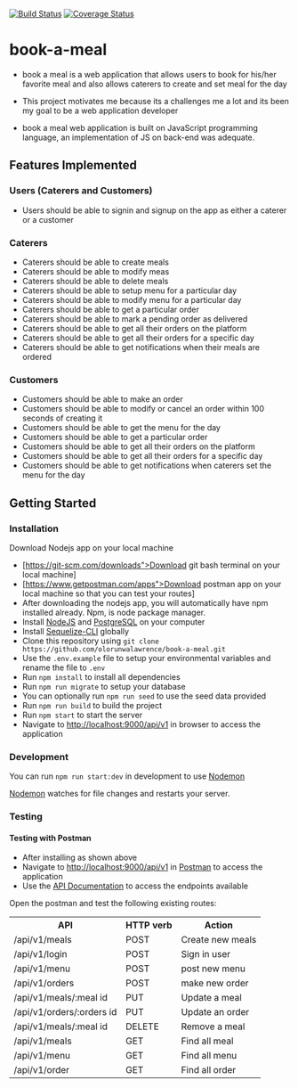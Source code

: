[![Build Status](https://travis-ci.org/olorunwalawrence/book-a-meal.svg?branch=develop)](https://travis-ci.org/olorunwalawrence/book-a-meal)
[![Coverage Status](https://coveralls.io/repos/github/olorunwalawrence/book-a-meal/badge.svg?branch=develop)](https://coveralls.io/github/olorunwalawrence/book-a-meal?branch=develop)


# book-a-meal


* book a meal is a web application that allows users  to book for his/her favorite meal and also allows caterers to create and set meal for the day

* This project motivates me  because its a challenges me a lot and its been my goal to be a web application developer

* book a meal web application is built on JavaScript programming language, an implementation of JS on back-end was adequate.

## Features Implemented

### Users (Caterers and Customers)

* Users should be able to signin and signup on the app as either a caterer or a customer

### Caterers

* Caterers should be able to create meals
* Caterers should be able to modify meas
* Caterers should be able to delete meals
* Caterers should be able to setup menu for a particular day
* Caterers should be able to modify menu for a particular day
* Caterers should be able to get a particular order
* Caterers should be able to mark a pending order as delivered
* Caterers should be able to get all their orders on the platform
* Caterers should be able to get all their orders for a specific day
* Caterers should be able to get notifications when their meals are ordered

### Customers

* Customers should be able to make an order
* Customers should be able to modify or cancel an order within 100 seconds of creating it
* Customers should be able to get the menu for the day
* Customers should be able to get a particular order
* Customers should be able to get all their orders on the platform
* Customers should be able to get all their orders for a specific day
* Customers should be able to get notifications when caterers set the menu for the day

## Getting Started

### Installation
Download Nodejs app on your local machine
* [https://git-scm.com/downloads">Download git bash terminal on your local machine]
* [https://www.getpostman.com/apps">Download postman app on your local machine so that you can test your routes]
* After downloading the nodejs app, you will automatically have npm installed already. Npm, is node package manager.
* Install [NodeJS](https://nodejs.org/) and [PostgreSQL](https://www.postgresql.org/) on your computer
* Install [Sequelize-CLI](https://www.npmjs.com/package/sequelize-cli) globally
* Clone this repository using `git clone https://github.com/olorunwalawrence/book-a-meal.git`
* Use the `.env.example` file to setup your environmental variables and rename the file to `.env`
* Run `npm install` to install all dependencies
* Run `npm run migrate` to setup your database
* You can optionally run `npm run seed` to use the seed data provided
* Run `npm run build` to build the project
* Run `npm start` to start the server
* Navigate to [http://localhost:9000/api/v1](http://localhost:9000/api/v1) in browser to access the application

### Development

You can run `npm run start:dev` in development to use [Nodemon](https://nodemon.io/)

[Nodemon](https://nodemon.io/) watches for file changes and restarts your server.

### Testing

#### Testing with Postman

* After installing as shown above
* Navigate to [http://localhost:9000/api/v1](http://localhost:9000/api/v1) in
  [Postman](https://getpostman.com/) to access the application
* Use the [API Documentation](below) to access the endpoints available


Open the postman and test the following existing routes:
<table>
    <tr>
        <th>API</th>
        <th>HTTP verb</th>
        <th>Action</th>
    </tr>
    <!-- yet to be implemented -->
    <tr>
        <td>/api/v1/meals</td>
        <td>POST</td>
        <td>Create new meals</td>
    </tr>
     <!-- yet to be implemented -->
    <tr>
        <td>/api/v1/login</td>
        <td>POST</td>
        <td>Sign in user</td>
    </tr>
    <tr>
        <td>/api/v1/menu</td>
        <td>POST</td>
        <td>post new menu</td>
    </tr>
     <tr>
        <td>/api/v1/orders</td>
        <td>POST</td>
        <td>make new order</td>
    </tr>
    <tr>
        <td>/api/v1/meals/:meal id</td>
        <td>PUT</td>
        <td>Update a meal</td>
    </tr>
     <tr>
        <td>/api/v1/orders/:orders id</td>
        <td>PUT</td>
        <td>Update an order</td>
    </tr>
    <tr>
        <td>/api/v1/meals/:meal id</td>
        <td>DELETE</td>
        <td>Remove a meal</td>
    </tr>
    <tr>
        <td>/api/v1/meals</td>
        <td>GET</td>
        <td>Find all meal </td>
    </tr>
     <tr>
        <td>/api/v1/menu</td>
        <td>GET</td>
        <td>Find all menu </td>
    </tr>
     <tr>
        <td>/api/v1/order</td>
        <td>GET</td>
        <td>Find all order </td>
    </tr>
   
</table>

